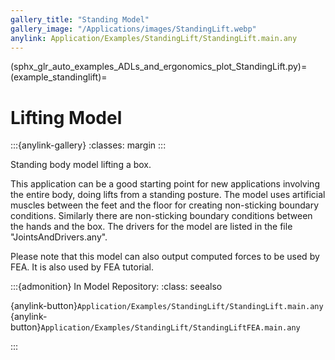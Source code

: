 ```yaml
---
gallery_title: "Standing Model"
gallery_image: "/Applications/images/StandingLift.webp"
anylink: Application/Examples/StandingLift/StandingLift.main.any
---
```


(sphx_glr_auto_examples_ADLs_and_ergonomics_plot_StandingLift.py)=
(example_standinglift)=
# Lifting Model

:::{anylink-gallery}
:classes: margin
:::

Standing body model lifting a box.


This application can be a good starting point for new applications involving
the entire body, doing lifts from a standing posture. The model uses artificial
muscles between the feet and the floor for creating non-sticking boundary conditions.
Similarly there are non-sticking boundary conditions between the hands and the box.
The drivers for the model are listed in the file "JointsAndDrivers.any".

Please note that this model can also output computed forces to be used by FEA. It is also
used by FEA tutorial.



:::{admonition} In Model Repository:
:class: seealso

{anylink-button}`Application/Examples/StandingLift/StandingLift.main.any`
{anylink-button}`Application/Examples/StandingLift/StandingLiftFEA.main.any`

:::

